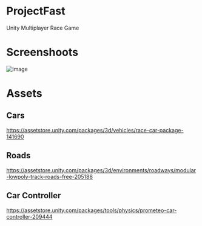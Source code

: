 # ProjectFast
 Unity Multiplayer Race Game

# Screenshoots
![image](https://github.com/salihdeg/ProjectFast/assets/48068865/ef7622f3-ffde-4d24-b450-5ea2db259983)

# Assets

## Cars
https://assetstore.unity.com/packages/3d/vehicles/race-car-package-141690
## Roads
https://assetstore.unity.com/packages/3d/environments/roadways/modular-lowpoly-track-roads-free-205188
## Car Controller
https://assetstore.unity.com/packages/tools/physics/prometeo-car-controller-209444

